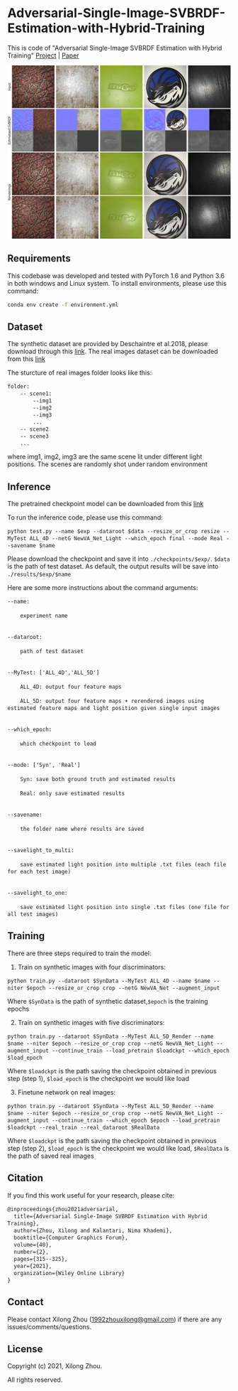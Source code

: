 # Adversarial-Single-Image-SVBRDF-Estimation-with-Hybrid-Training

This is code of "Adversarial Single-Image SVBRDF Estimation with Hybrid Training" [Project](https://people.engr.tamu.edu/nimak/Papers/EG2021_SVBRDF/index.html) | [Paper](https://people.engr.tamu.edu/nimak/Data/EG21_SVBRDF.pdf)

<img src='./misc/representation.jpg'>


## Requirements
This codebase was developed and tested with PyTorch 1.6 and Python 3.6 in both windows and Linux system.
To install environments, please use this command:

```bash
conda env create -f environment.yml
```


## Dataset 

The synthetic dataset are provided by Deschaintre et al.2018, please download through this [link](https://repo-sam.inria.fr/fungraph/deep-materials/).
The real images dataset can be downloaded from this [link](https://drive.google.com/drive/folders/1FzyT24GUFXpqjZ12Rabh9qjDsZNFS9m7?usp=sharing)

The sturcture of real images folder looks like this:

``` 
folder:
	-- scene1:
		--img1
		--img2
		--img3
		...
	-- scene2
	-- scene3
	...
```

where img1, img2, img3 are the same scene lit under different light positions. The scenes are randomly shot under random environment


## Inference

The pretrained checkpoint model can be downloaded from this [link](https://drive.google.com/drive/folders/1FzyT24GUFXpqjZ12Rabh9qjDsZNFS9m7?usp=sharing)

To run the inference code, please use this command:

```
python test.py --name $exp --dataroot $data --resize_or_crop resize --MyTest ALL_4D --netG NewVA_Net_Light --which_epoch final --mode Real --savename $name
```

Please download the checkpoint and save it into `./checkpoints/$exp/`. `$data` is the path of test dataset. As default, the output results will be save into `./results/$exp/$name` 

Here are some more instructions about the command arguments:

```
--name:			
		
	experiment name


--dataroot:	
			
	path of test dataset


--MyTest: ['ALL_4D','ALL_5D']
						
	ALL_4D: output four feature maps 

	ALL_5D: output four feature maps + rerendered images using estimated feature maps and light position given single input images


--which_epoch:			

	which checkpoint to load


--mode: ['Syn', 'Real']	
			
	Syn: save both ground truth and estimated results 

	Real: only save estimated results


--savename: 			

	the folder name where results are saved


--savelight_to_multi: 	

	save estimated light position into multiple .txt files (each file for each test image)


--savelight_to_one: 	

	save estimated light position into single .txt files (one file for all test images)

```


## Training

There are three steps required to train the model:


1. Train on synthetic images with four discriminators:
```
python train.py --dataroot $SynData --MyTest ALL_4D --name $name --niter $epoch --resize_or_crop crop --netG NewVA_Net --augment_input
```

Where `$SynData` is the path of synthetic dataset,`$epoch` is the training epochs 


2. Train on synthetic images with five discriminators:

```
python train.py --dataroot $SynData --MyTest ALL_5D_Render --name $name --niter $epoch --resize_or_crop crop --netG NewVA_Net_Light --augment_input --continue_train --load_pretrain $loadckpt --which_epoch $load_epoch
```

Where `$loadckpt` is the path saving the checkpoint obtained in previous step (step 1), `$load_epoch` is the checkpoint we would like load


3. Finetune network on real images:

```
python train.py --dataroot $SynData --MyTest ALL_5D_Render --name $name --niter $epoch --resize_or_crop crop --netG NewVA_Net_Light --augment_input --continue_train --which_epoch $epoch --load_pretrain $loadckpt --real_train --real_dataroot $RealData
```

Where `$loadckpt` is the path saving the checkpoint obtained in previous step (step 2), `$load_epoch` is the checkpoint we would like load, `$RealData` is the path of saved real images


## Citation

If you find this work useful for your research, please cite:

```
@inproceedings{zhou2021adversarial,
  title={Adversarial Single-Image SVBRDF Estimation with Hybrid Training},
  author={Zhou, Xilong and Kalantari, Nima Khademi},
  booktitle={Computer Graphics Forum},
  volume={40},
  number={2},
  pages={315--325},
  year={2021},
  organization={Wiley Online Library}
}
```

## Contact

Please contact Xilong Zhou (1992zhouxilong@gmail.com) if there are any issues/comments/questions.

## License

Copyright (c) 2021, Xilong Zhou. 

All rights reserved.




